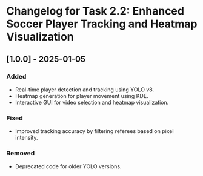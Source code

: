 # Changelog for Task 2.2: Enhanced Soccer Player Tracking and Heatmap Visualization

## [1.0.0] - 2025-01-05
### Added
- Real-time player detection and tracking using YOLO v8.
- Heatmap generation for player movement using KDE.
- Interactive GUI for video selection and heatmap visualization.

### Fixed
- Improved tracking accuracy by filtering referees based on pixel intensity.

### Removed
- Deprecated code for older YOLO versions.
